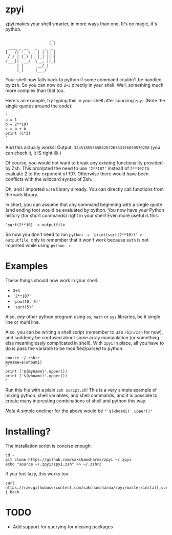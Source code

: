 zpyi
====

zpyi makes your shell smarter, in more ways than one. It's no magic, it's python.

```
                    _
                   (_)
 ____ _ __   _   _  _
|_  /| '_ \ | | | || |
 / / | |_) || |_| || |
/___|| .__/  \__, ||_|
     | |      __/ |
     |_|     |___/
```

Your shell now falls back to python if some command couldn't be handled by zsh.
So you can now do `2+3` directly in your shell. Well, something much more complex than that too.

Here's an example, try typing this in your shell after sourcing `zpyi` (Note the single quotes around the code):
```
'
a = 1
b = 2**107
c = a + b
print (c*2)
'
```
And this actually works! Output: `324518553658426726783156020576258` (you can check it, it IS right :smile: )

Of course, you would not want to break any existing functionality provided by Zsh.
This prompted the need to use `'2**107'` instead of `2**107` to evaluate 2 to the exponent of 107.
Otherwise there would have been conflicts with the wildcard syntax of Zsh.

Oh, and I imported `math` library already. You can directly call functions from the `math` library.

In short, you can assume that any command beginning with a single quote (and ending too) would be evaluated by python. You now have your Python history (for short commands) right in your shell! Even more useful is this:

```
'sqrt(2**10)' > outputfile
```

So now you don't need to run `python -c 'print(sqrt(2**10))' > outputfile`, only to remember that it won't work because `math` is not imported while using `python -c`.

# Examples
These things should now work in your shell.
* `2+4`
* `'2**107'`
* `'pow(10, 5)'`
* `'sqrt(5)'`

Also, *any* other python program using `os`, `math` or `sys` libraries, be it single line or multi line.

Also, you can be writing a shell script (remember to use `/bin/zsh` for now), and suddenly be confused about some array manipulation (or something else meaninglessly complicated in shell). With `zpyi` in place, all you have to do is pass the variable to be modified/parsed to python.
```
source ~/.zshrc
myname=$(whoami)
"
print ('${myname}'.upper())
print ('$(whoami)'.upper())
"
```
Run this file with a plain `zsh script.sh`! This is a very simple example of mixing python, shell variables, and shell commands, and it is possible to create many interesting combinations of shell and python this way.

*Note* A simple oneliner for the above would be `"'$(whoami)'.upper()"`

# Installing?
The installation script is concise enough:
```
cd ~
git clone https://github.com/sakshamsharma/zpyi ~/.zpyi
echo "source ~/.zpyi/zpyi.zsh" >> ~/.zshrc
```

If you feel lazy, this works too:
```
curl https://raw.githubusercontent.com/sakshamsharma/zpyi/master/install_script.sh | bash
```

# TODO
* Add support for querying for missing packages
